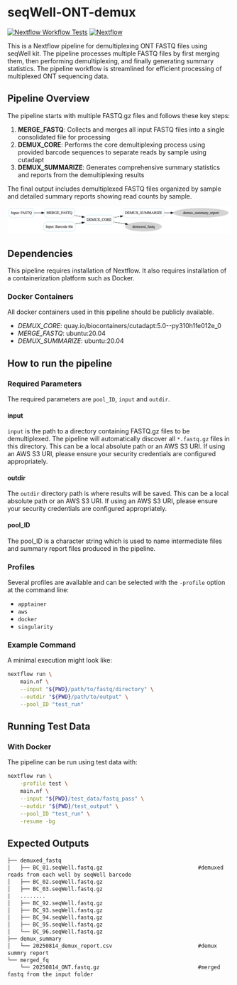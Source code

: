 # seqWell-ONT-demux



[![Nextflow Workflow Tests](https://github.com/seqwell/seqWell-ONT-demux/actions/workflows/nextflow-ci.yml/badge.svg?branch=main)](https://github.com/seqwell/seqWell-ONT-demux/actions/workflows/nextflow-ci.yml?query=branch%3Amain)
[![Nextflow](https://img.shields.io/badge/Nextflow%20DSL2-%E2%89%A523.04.0-blue.svg)](https://www.nextflow.io/)



This is a Nextflow pipeline for demultiplexing ONT FASTQ files using seqWell kit. The pipeline processes multiple FASTQ files by first merging them, then performing demultiplexing, and finally generating summary statistics. The pipeline workflow is streamlined for efficient processing of multiplexed ONT sequencing data.

## Pipeline Overview

The pipeline starts with multiple FASTQ.gz files and follows these key steps:

1. **MERGE_FASTQ**: Collects and merges all input FASTQ files into a single consolidated file for processing
2. **DEMUX_CORE**: Performs the core demultiplexing process using provided barcode sequences to separate reads by sample using cutadapt
3. **DEMUX_SUMMARIZE**: Generates comprehensive summary statistics and reports from the demultiplexing results

The final output includes demultiplexed FASTQ files organized by sample and detailed summary reports showing read counts by sample.

![seqWell-ONT-demux](assets/ont_demux.png "seqWell ONT demux Process")

## Dependencies

This pipeline requires installation of Nextflow. It also requires installation of a containerization platform such as Docker.

### Docker Containers
All docker containers used in this pipeline should be publicly available. 

- *DEMUX_CORE*: quay.io/biocontainers/cutadapt:5.0--py310h1fe012e_0
- *MERGE_FASTQ*: ubuntu:20.04
- *DEMUX_SUMMARIZE*: ubuntu:20.04



## How to run the pipeline

### Required Parameters

The required parameters are `pool_ID`, `input`  and `outdir`.

#### input
`input` is the path to a directory containing FASTQ.gz files to be demultiplexed. The pipeline will automatically discover all `*.fastq.gz` files in this directory. This can be a local absolute path or an AWS S3 URI. If using an AWS S3 URI, please ensure your security credentials are configured appropriately.


#### outdir
The `outdir` directory path is where results will be saved. This can be a local absolute path or an AWS S3 URI. If using an AWS S3 URI, please ensure your security credentials are configured appropriately.

#### pool_ID
The pool_ID is a character string which is used to name intermediate files and summary report files produced in the pipeline. 

### Profiles

Several profiles are available and can be selected with the `-profile` option at the command line:

- `apptainer`
- `aws`
- `docker`
- `singularity`

### Example Command

A minimal execution might look like:

```bash
nextflow run \
    main.nf \
    --input "${PWD}/path/to/fastq/directory" \
    --outdir "${PWD}/path/to/output" \
    --pool_ID "test_run"
```

## Running Test Data

### With Docker
The pipeline can be run using test data with:

```bash
nextflow run \
    -profile test \
    main.nf \
    --input "${PWD}/test_data/fastq_pass" \
    --outdir "${PWD}/test_output" \
    --pool_ID "test_run" \
    -resume -bg
```



## Expected Outputs

```
├── demuxed_fastq
│   ├── BC_01.seqWell.fastq.gz                              #demuxed reads from each well by seqWell barcode
│   ├── BC_02.seqWell.fastq.gz
│   ├── BC_03.seqWell.fastq.gz
|   ........
│   ├── BC_92.seqWell.fastq.gz
│   ├── BC_93.seqWell.fastq.gz
│   ├── BC_94.seqWell.fastq.gz
│   ├── BC_95.seqWell.fastq.gz
│   └── BC_96.seqWell.fastq.gz
├── demux_summary
│   └── 20250814_demux_report.csv                           #demux summry report
└── merged_fq
    └── 20250814_ONT.fastq.gz                               #merged fastq from the input folder
```

